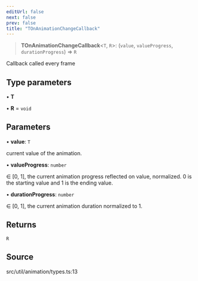 ```yaml
---
editUrl: false
next: false
prev: false
title: "TOnAnimationChangeCallback"
---
```


> **TOnAnimationChangeCallback**\<`T`, `R`\>: (`value`, `valueProgress`, `durationProgress`) => `R`

Callback called every frame

## Type parameters

• **T**

• **R** = `void`

## Parameters

• **value**: `T`

current value of the animation.

• **valueProgress**: `number`

∈ [0, 1], the current animation progress reflected on value, normalized.
0 is the starting value and 1 is the ending value.

• **durationProgress**: `number`

∈ [0, 1], the current animation duration normalized to 1.

## Returns

`R`

## Source

src/util/animation/types.ts:13
